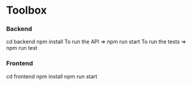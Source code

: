 # Toolbox

### Backend
cd backend
npm install
To run the API => npm run start
To run the tests => npm run test

### Frontend
cd frontend
npm install
npm run start
